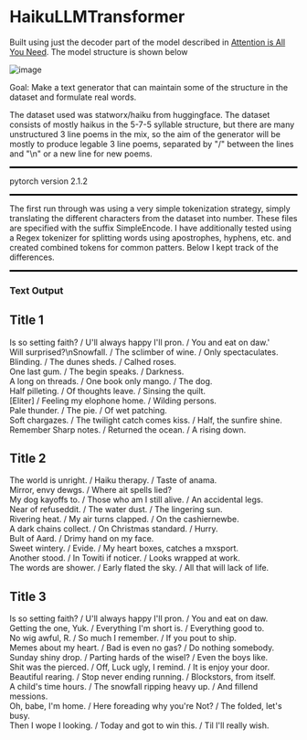 # HaikuLLMTransformer

Built using just the decoder part of the model described in <a href="https://arxiv.org/abs/1706.03762">Attention is All You Need</a>. The model structure is shown below

![image](https://github.com/user-attachments/assets/24e63a8f-966e-40fe-b6ed-fd8bdfc4dbae)

Goal: Make a text generator that can maintain some of the structure in the dataset and formulate real words.

The dataset used was statworx/haiku from huggingface. The dataset consists of mostly haikus in the 5-7-5 syllable structure, but there are many unstructured 3 line poems in the mix, so the aim of the generator will be mostly to produce legable 3 line poems, separated by "/" between the lines and "\n" or a new line for new poems.

<hr style="border: none; border-top: 2px solid black; width: 100%;">

pytorch version 2.1.2

<hr style="border: none; border-top: 2px solid black; width: 100%;">

The first run through was using a very simple tokenization strategy, simply translating the different characters from the dataset into number. These files are specified with the suffix SimpleEncode. I have additionally tested using a Regex tokenizer for splitting words using apostrophes, hyphens, etc. and created combined tokens for common patters. Below I kept track of the differences.

<hr style="border: none; border-top: 2px solid black; width: 100%;">


### Text Output

</head>
<body>
    <div class="container">
        <div class="box">
            <h2>Title 1</h2>
            <p>Is so setting faith? / U'll always happy I'll pron. / You and eat on daw.'<br>
                Will surprised?\nSnowfall. / The sclimber of wine. / Only spectaculates.<br>
                Blinding. / The dunes sheds. / Calhed roses.<br>
                One last gum. / The begin speaks. / Darkness.<br>
                A long on threads. / One book only mango. / The dog.<br>
                Half pilleting. / Of thoughts leave. / Sinsing the quilt.<br>
                [Eliter] / Feeling my elophone home. / Wilding persons.<br>
                Pale thunder. / The pie. / Of wet patching.<br>
                Soft chargazes. / The twilight catch comes kiss. / Half, the sunfire shine.<br>
                Remember Sharp notes. / Returned the ocean. / A rising down.<br>
                </p>
        </div>
        <div class="box">
            <h2>Title 2</h2>
            <p>The world is unright. / Haiku therapy. / Taste of anama.<br>
                Mirror, envy dewgs. / Where ait spells lied?<br>
                My dog kayoffs to. / Those who am I still alive. / An accidental legs.<br>
                Near of refuseddit. / The water dust. / The lingering sun.<br>
                Rivering heat. / My air turns clapped. / On the cashiernewbe.<br>
                A dark chains collect. / On Christmas standard. / Hurry.<br>
                Bult of Aard. / Drimy hand on my face.<br>
                Sweet wintery. / Evide. / My heart boxes, catches a mxsport.<br>
                Another stood. / In Towiti if noticer. / Looks wrapped at work.<br>
                The words are shower. / Early flated the sky. / All that will lack of life.</p>
        </div>
        <div class="box">
            <h2>Title 3</h2>
            <p>Is so setting faith? / U'll always happy I'll pron. / You and eat on daw.<br>
                Getting the one, Yuk. / Everything I'm short is. / Everything good to.<br>
                No wig awful, R. / So much I remember. / If you pout to ship.<br>
                Memes about my heart. / Bad is even no gas? / Do nothing somebody.<br>
                Sunday shiny drop. / Parting hards of the wisel? / Even the boys like.<br>
                Shit was the pierced. / Off, Luck ugly, I remind. / It is enjoy your door.<br>
                Beautiful rearing. / Stop never ending running. / Blockstors, from itself.<br>
                A child's time hours. / The snowfall ripping heavy up. / And fillend messions.<br>
                Oh, babe, I'm home. / Here foreading why you're Not? / The folded, let's busy.<br>
                Then I wope I looking. / Today and got to win this. / Til I'll really wish.<br>
            </p>
        </div>
    </div>
</body>






